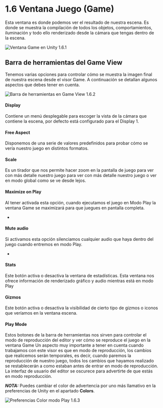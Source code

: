 # 1.6 Ventana Juego (Game)

Esta ventana es donde podemos ver el resultado de nuestra escena. Es donde se muestra la compilación de todos los objetos, comportamientos, iluminación y todo ello renderizado desde la cámara que tengas dentro de la escena.

![Ventana Game en Unity 1.6.1](https://github.com/jstleon/programacion-videojuegos/blob/main/01%20Introducci%C3%B3n%20a%20Unity/1.6%20Ventana%20Juego%20(Game)/img/1.6%20Ventana%20Game%201.6.1.png "Ventana Game en unity 1.6.1")

## Barra de herramientas del Game View
Tenemos varias opciones para controlar cómo se muestra la imagen final de nuestra escena desde el visor Game. A continuación se detallan algunos aspectos que debes tener en cuenta.

![Barra de herramientas en Game View 1.6.2](https://github.com/jstleon/programacion-videojuegos/blob/main/01%20Introducci%C3%B3n%20a%20Unity/1.6%20Ventana%20Juego%20(Game)/img/1.6_barra-de-herramientas-del-Game-View_1.6.2.png "Barra de herramientas en Game View 1.6.2")

#### Display
Contiene un menú desplegable para escoger la vista de la cámara que contiene la escena, por defecto está configurado para el Display 1.


#### Free Aspect
Disponemos de una serie de valores predefinidos para probar cómo se vería nuestro juego en distintos formatos.


#### Scale
Es un tirador que nos permite hacer zoom en la pantalla de juego para ver con más detalle nuestro juego para ver con más detalle nuestro juego o ver en modo global como se ve desde lejos.


#### Maximize on Play
Al tener activada esta opción, cuando ejecutamos el juego en Modo Play la ventana Game se maximizará para que juegues en pantalla completa.

-

#### Mute audio
Si activamos esta opción silenciamos cualquier audio que haya dentro del juego cuando entremos en modo Play.

-

#### Stats
Este botón activa o desactiva la ventana de estadísticas. Esta ventana nos ofrece información de renderizado gráfico y audio mientras está en modo Play


#### Gizmos
Este botón activa o desactiva la visibilidad de cierto tipo de gizmos o iconos que veríamos en la ventana escena.


#### Play Mode
Estos botones de la barra de herramientas nos sirven para controlar el modo de reproducción del editor y ver cómo se reproduce el juego en la ventana Game Un aspecto muy importante a tener en cuenta cuando trabajamos con este visor es que en modo de reproducción, los cambios que realicemos serán temporales, es decir, cuando paremos la reproducción de nuestro juego, todos los cambios que hayamos realizado se restablecerán a como estaban antes de entrar en modo de reproducción. La interfaz de usuario del editor se oscurece para advertirte de que estás en modo reproducción.

***NOTA:*** Puedes cambiar el color de advertencia por uno más llamativo en la preferencias de Unity en el apartado **Colors**.

![Preferencias Color modo Play 1.6.3](https://github.com/jstleon/programacion-videojuegos/blob/main/01%20Introducci%C3%B3n%20a%20Unity/1.6%20Ventana%20Juego%20(Game)/img/1.6_preferencias_unity_color_play_mode_1.6.3.png "Preferencias Color modo Play 1.6.3")
